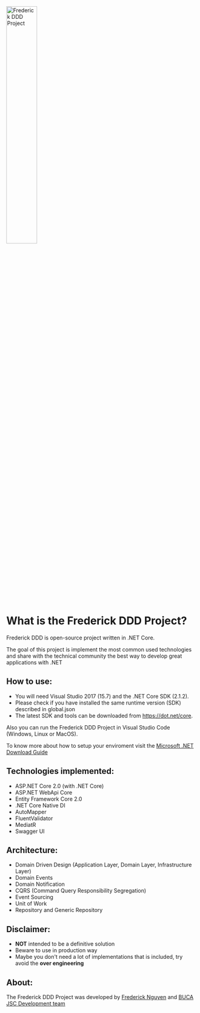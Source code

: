 <img src="https://serving.photos.photobox.com/14514661d92a1bff01f3a1029311e2c72c4f9a09d752e0e814fca4bf10af01a48fd77cf7.jpg" alt="Frederick DDD Project" style="width:40%;"> 

What is the Frederick DDD Project?
=====================
Frederick DDD is open-source project written in .NET Core. 

The goal of this project is implement the most common used technologies and share with the technical community the best way to develop great applications with .NET

## How to use:
- You will need Visual Studio 2017 (15.7) and the .NET Core SDK (2.1.2).
- Please check if you have installed the same runtime version (SDK) described in global.json
- The latest SDK and tools can be downloaded from https://dot.net/core.

Also you can run the Frederick DDD Project in Visual Studio Code (Windows, Linux or MacOS).

To know more about how to setup your enviroment visit the [Microsoft .NET Download Guide](https://www.microsoft.com/net/download)

## Technologies implemented:

- ASP.NET Core 2.0 (with .NET Core)
 - ASP.NET WebApi Core
- Entity Framework Core 2.0
- .NET Core Native DI
- AutoMapper
- FluentValidator
- MediatR
- Swagger UI

## Architecture:

- Domain Driven Design (Application Layer, Domain Layer, Infrastructure Layer)
- Domain Events
- Domain Notification
- CQRS (Command Query Responsibility Segregation)
- Event Sourcing
- Unit of Work
- Repository and Generic Repository

## Disclaimer:
- **NOT** intended to be a definitive solution
- Beware to use in production way
- Maybe you don't need a lot of implementations that is included, try avoid the **over engineering**

## About:
The Frederick DDD Project was developed by [Frederick Nguyen](https://www.facebook.com/frederick020990) and [BUCA JSC Development team](http://buca.vn)
